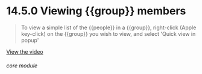 # 14.5.0    Viewing {{group}} members

> To view a simple list of the {{people}} in a {{group}}, right-click (Apple key-click) on the {{group}} you wish to view, and select 'Quick view in popup' 

 

[View the video](/help/video/id/22)
###### core module

